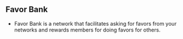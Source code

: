 ## Favor Bank
* Favor Bank is a network that facilitates asking for favors from your networks and rewards members for doing favors for others. 

